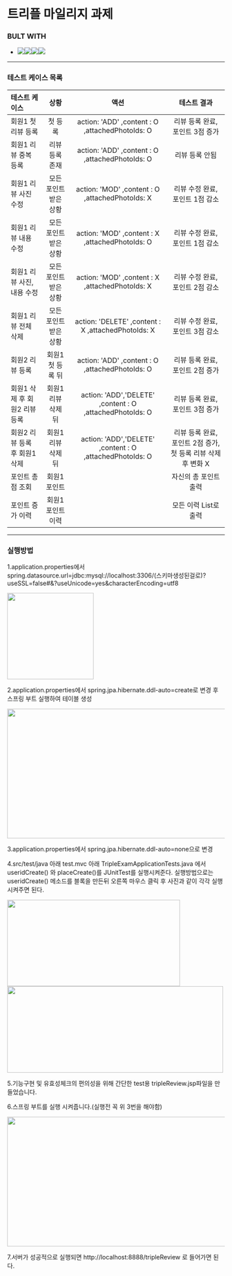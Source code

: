 # 트리플 마일리지 과제

### BULT WITH
- <img src="https://img.shields.io/badge/SpringBoot-6DB33F?style=flat-square&logo=Spring&logoColor=white"><img src="https://img.shields.io/badge/JAVA-007396?style=flat-square&logo=java&logoColor=white"><img src="https://img.shields.io/badge/mysql-4479A1?style=flat-square&logo=mysql&logoColor=white"><img src="https://img.shields.io/badge/JPA-232F3E?style=flat-square&logo=aws&logoColor=white">

___ 
### 테스트 케이스 목록
|테스트 케이스|상황|액션|테스트 결과| 
|:---|:---:|:---:|:---:| 
|회원1 첫 리뷰 등록|첫 등록|action: 'ADD' ,content : O ,attachedPhotoIds: O |리뷰 등록 완료, 포인트 3점 증가 |
|회원1 리뷰 중복 등록|리뷰 등록 존재|action: 'ADD' ,content : O ,attachedPhotoIds: O |리뷰 등록 안됨|
|회원1 리뷰 사진 수정|모든 포인트 받은 상황|action: 'MOD' ,content : O ,attachedPhotoIds: X |리뷰 수정 완료, 포인트 1점 감소 |
|회원1 리뷰 내용 수정|모든 포인트 받은 상황|action: 'MOD' ,content : X ,attachedPhotoIds: O |리뷰 수정 완료, 포인트 1점 감소 |
|회원1 리뷰 사진,내용 수정|모든 포인트 받은 상황|action: 'MOD' ,content : X ,attachedPhotoIds: X |리뷰 수정 완료, 포인트 2점 감소 |
|회원1 리뷰 전체 삭제|모든 포인트 받은 상황|action: 'DELETE' ,content : X ,attachedPhotoIds: X |리뷰 수정 완료, 포인트 3점 감소 |
|회원2 리뷰 등록|회원1 첫 등록 뒤|action: 'ADD' ,content : O ,attachedPhotoIds: O |리뷰 등록 완료, 포인트 2점 증가 |
|회원1 삭제 후 회원2 리뷰 등록|회원1 리뷰 삭제 뒤|action: 'ADD','DELETE' ,content : O ,attachedPhotoIds: O |리뷰 등록 완료, 포인트 3점 증가 | 
|회원2 리뷰 등록 후 회원1 삭제|회원1 리뷰 삭제 뒤|action: 'ADD','DELETE' ,content : O ,attachedPhotoIds: O |리뷰 등록 완료, 포인트 2점 증가, 첫 등록 리뷰 삭제후 변화 X | 
|포인트 총점 조회|회원1 포인트||자신의 총 포인트 출력|
|포인트 증가 이력|회원1 포인트 이력||모든 이력 List로 출력|
___ 

### 실행방법

1.application.properties에서 spring.datasource.url=jdbc:mysql://localhost:3306/(스키마생성된걸로)?useSSL=false#&?useUnicode=yes&characterEncoding=utf8

<img src="https://user-images.githubusercontent.com/98471267/176724045-f785facf-1db0-483c-a996-27b7a3862543.JPG" width="200" height="200">

2.application.properties에서 spring.jpa.hibernate.ddl-auto=create로 변경 후 스프링 부트 실행하여 테이블 생성

<img src="https://user-images.githubusercontent.com/98471267/176725290-8e808cdc-0213-4748-a0ee-3592eef3c4ae.JPG" width="600" height="300">

3.application.properties에서 spring.jpa.hibernate.ddl-auto=none으로 변경

4.src/test/java 아래 test.mvc 아래 TripleExamApplicationTests.java 에서 useridCreate() 와 placeCreate()를 JUnitTest를 실행시켜준다.
실행방법으로는 useridCreate() 메소드를 블록을 만든뒤 오른쪽 마우스 클릭 후 사진과 같이 각각 실행 시켜주면 된다.

<img src="https://user-images.githubusercontent.com/98471267/176727394-8bb85dfa-4381-422a-96f2-40ff0e628487.JPG" width="400" height="200"><img src="https://user-images.githubusercontent.com/98471267/176727355-18004893-0a9e-4eb3-914b-410b70c509d5.JPG" width="500" height="200">

5.기능구현 및 유효성체크의 편의성을 위해 간단한 test용 tripleReview.jsp파일을 만들었습니다.

6.스프링 부트를 실행 시켜줍니다.(실행전 꼭 위 3번을 해야함)

<img src="https://user-images.githubusercontent.com/98471267/176725290-8e808cdc-0213-4748-a0ee-3592eef3c4ae.JPG" width="600" height="300">

7.서버가 성공적으로 실행되면 http://localhost:8888/tripleReview 로 들어가면 된다.
